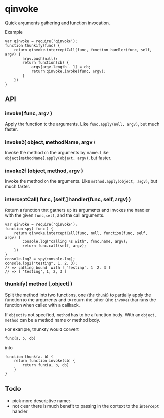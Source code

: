 qinvoke
=======

Quick arguments gathering and function invocation.

Example

    var qinvoke = require('qinvoke');
    function thunkify(func) {
        return qinvoke.interceptCall(func, function handler(func, self, argv) {
            argv.push(null);
            return function(cb) {
                argv[argv.length - 1] = cb;
                return qinvoke.invoke(func, argv);
            }
        })
    }

API
---

### invoke( func, argv )

Apply the function to the arguments.  Like `func.apply(null, argv)`, but much
faster.

### invoke2( object, methodName, argv )

Invoke the method on the arguments by name.  Like `object[methodName].apply(object,
argv)`, but faster.

### invoke2f (object, method, argv )

Invoke the method on the arguments.  Like `method.apply(object, argv)`, but much
faster.

### interceptCall( func, [self,] handler(func, self, argv) )

Return a function that gathers up its arguments and invokes the handler
with the given `func`, `self`, and the call arguments.

    var qinvoke = require('qinvoke');
    function spy( func ) {
        return qinvoke.interceptCall(func, null, function(func, self, argv) {
            console.log("calling %s with", func.name, argv);
            return func.call(self, argv);
        })
    }
    console.log2 = spy(console.log);
    console.log2("testing", 1, 2, 3);
    // => calling bound  with [ 'testing', 1, 2, 3 ]
    // => [ 'testing', 1, 2, 3 ]

### thunkify( method [,object] )

Split the method into two functions, one (the `thunk`) to partially apply the
function to the arguments and to return the other (the `invoke`) that runs the
function when called with a callback.

If `object` is not specified, `method` has to be a function body.  With an
`object`, `method` can be a method name or method body.

For example, thunkify would convert

    func(a, b, cb)

into

    function thunk(a, b) {
        return function invoke(cb) {
            return func(a, b, cb)
        }
    }


Todo
----

- pick more descriptive names
- not clear there is much benefit to passing in the context to the `intercept` handler
